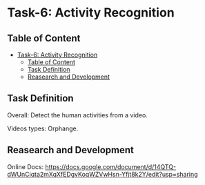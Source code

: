 # Task-6: Activity Recognition

## Table of Content
- [Task-6: Activity Recognition](#task-6-activity-recognition)
  - [Table of Content](#table-of-content)
  - [Task Definition](#task-definition)
  - [Reasearch and Development](#reasearch-and-development)

## Task Definition
Overall: Detect the human activities from a video.

Videos types: Orphange.

## Reasearch and Development
Online Docs: https://docs.google.com/document/d/14QTQ-dWUnCiqta2mXqXfEDgvKoqWZVwHsn-Yfjt8k2Y/edit?usp=sharing
